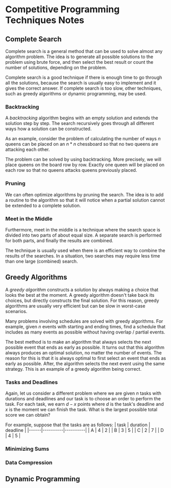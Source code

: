 # Competitive Programming Techniques Notes

## Complete Search

Complete search is a general method that can be used to solve almost any algorithm problem. The idea is to generate all possible solutions to the problem using brute force, and then select the best result or count the number of solutions, depending on the problem. 

Complete search is a good technique if there is enough time to go through all the solutions, because the search is usually easy to implement and it gives the correct answer. If complete search is too slow, other techniques, such as greedy algorithms or dynamic programming, may be used.

### Backtracking

A *backtracking* algorithm begins with an empty solution and extends the solution step by step. The search recursively goes through all different ways how a solution can be constructed. 

As an example, consider the problem of calculating the number of ways $n$ queens can be placed on an $n * n$ chessboard so that no two queens are attacking each other. 

The problem can be solved by using backtracking. More precisely, we will place queens on the board row by row. Exactly one queen will be placed on each row so that no queens attacks queens previously placed. 

### Pruning

We can often optimize algorithms by pruning the search. The idea is to add a routine to the algorithm so that it will notice when a partial solution cannot be extended to a complete solution. 

### Meet in the Middle

Furthermore, meet in the middle is a technique where the search space is divided into two parts of about equal size. A separate search is performed for both parts, and finally the results are combined. 

The technique is usually used when there is an efficient way to combine the results of the searches. In a situation, two searches may require less time than one large (combined) search. 

## Greedy Algorithms

A *greedy algorithm* constructs a solution by always making a choice that looks the best at the moment. A greedy algorithm doesn't take back its choices, but directly constructs the final solution. For this reason, greedy algorithms are usually very efficient but can be slow in worst-case scenarios. 

Many problems involving schedules are solved with greedy algorithms. For example, given $n$ events with starting and ending times, find a schedule that includes as many events as possible without having overlap / partial events. 

The best method is to make an algorithm that always selects the next possible event that ends as early as possible. It turns out that this algorithm always produces an optimal solution, no matter the number of events. The reason for this is that it is always optimal to first select an event that ends as early as possible. After, the algorithm selects the next event using the same strategy. This is an example of a greedy algorithm being correct. 

### Tasks and Deadlines

Again, let us consider a different problem where we are given $n$ tasks with durations and deadlines and our task is to choose an order to perform the task. For each task, we earn $d-x$ points where $d$ is the task's deadline and $x$ is the moment we can finish the task. What is the largest possible total score we can obtain?

For example, suppose that the tasks are as follows:
| task | duration | deadline |
|------|----------|----------|
| A    | 4        | 2        |
| B    | 3        | 5        |
| C    | 2        | 7        |
| D    | 4        | 5        |


### Minimizing Sums

### Data Compression

## Dynamic Programming